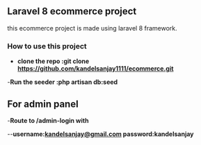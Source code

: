 
## Laravel 8 ecommerce project

this ecommerce project is made using laravel 8 framework.

### How to use this project

- **clone the repo :git clone https://github.com/kandelsanjay1111/ecommerce.git**

-**Run the seeder :php artisan db:seed**

## For admin panel

-**Route to /admin-login with** 

--**username:kandelsanjay@gmail.com password:kandelsanjay**
